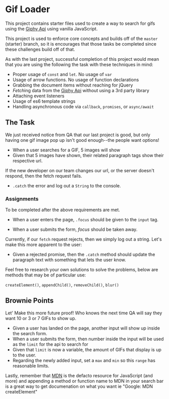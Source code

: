 # Gif Loader

This project contains starter files used to create a way to search for gifs using the [Giphy Api](https://developers.giphy.com/docs#operation--gifs-search-get) using vanilla JavaScript.

This project is used to enforce core concepts and builds off of the `master` (starter) branch, so it is encourages that those tasks be completed since these challenges build off of that.

As with the last project, successful completion of this project would mean that you are using the following the task with these techniques in mind:

* Proper usage of `const` and `let`. No usage of `var`
* Usage of arrow functions.  No usage of function declarations
* Grabbing the document items without reaching for jQuery
* *Fetch*ing data from the [Giphy Api](https://developers.giphy.com/docs#operation--gifs-search-get) without using a 3rd party library
* Attaching event listeners
* Usage of es6 template strings
* Handling asynchronous code via `callback`, `promises`, or `async/await`

## The Task

We just received notice from QA that our last project is good, but only having one gif image pop up isn't good enough--the people want options!

* When a user searches for a GIF, 5 images will show
* Given that 5 images have shown, their related paragraph tags show their respective url.

If the new developer on our team changes our url, or the server doesn't respond, then the fetch request fails.

* `.catch` the error and log out a `String` to the console.

### Assignments

To be completed after the above requirements are met.

* When a user enters the page, `.focus` should be given to the `input` tag.

* When a user submits the form, _focus_ should be taken away.

Currently, if our `fetch` request rejects, then we simply log out a string. Let's make this more apparent to the user:

* Given a rejected promise, then the `.catch` method should update the paragraph text with something that lets the user know.

Feel free to research your own solutions to solve the problems, below are methods that may be of particular use:

`createElement()`, `appendChild()`, `removeChild()`, `blur()`

## Brownie Points

Let' Make this more future proof! Who knows the next time QA will say they want 10 or 3 or 7 GIFs to show up.

* Given a user has landed on the page, another input will show up inside the search form.
* When a user submits the form, then number inside the input will be used as the `limit` for the api to search for
* Given that `limit` is now a variable, the amount of GIFs that display is up to the user.
* Regarding the newly added input, set a `max` and `min` so this `range` has reasonable limits.

Lastly, remember that [MDN](https://developer.mozilla.org/en-US/) is the defacto resource for JavaScript (and more) and appending a method or function name to MDN in your search bar is a great way to get documenation on what you want ie "Google: MDN createElement"